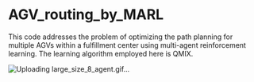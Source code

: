 # AGV_routing_by_MARL

This code addresses the problem of optimizing the path planning for multiple AGVs within a fulfillment center using multi-agent reinforcement learning. The learning algorithm employed here is QMIX.

![Uploading large_size_8_agent.gif…]()
